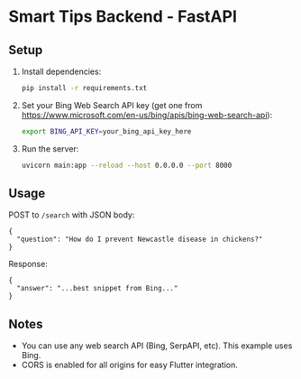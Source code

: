 # Smart Tips Backend - FastAPI

## Setup

1. Install dependencies:
   
   ```bash
   pip install -r requirements.txt
   ```

2. Set your Bing Web Search API key (get one from https://www.microsoft.com/en-us/bing/apis/bing-web-search-api):
   
   ```bash
   export BING_API_KEY=your_bing_api_key_here
   ```

3. Run the server:
   
   ```bash
   uvicorn main:app --reload --host 0.0.0.0 --port 8000
   ```

## Usage

POST to `/search` with JSON body:

```
{
  "question": "How do I prevent Newcastle disease in chickens?"
}
```

Response:
```
{
  "answer": "...best snippet from Bing..."
}
```

## Notes
- You can use any web search API (Bing, SerpAPI, etc). This example uses Bing.
- CORS is enabled for all origins for easy Flutter integration.
